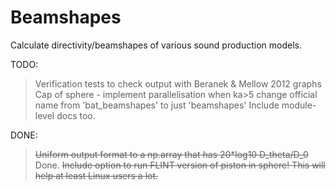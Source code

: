 # Beamshapes

Calculate directivity/beamshapes of various sound production models.


TODO:
> Verification tests to check output with Beranek & Mellow 2012 graphs
> Cap of sphere - implement parallelisation when ka>5
> change official name from 'bat_beamshapes' to just 'beamshapes'
> Include module-level docs too. 

DONE:
> ~~Uniform output format to a np.array that has 20*log10 D_theta/D_0~~ Done.
> ~~Include option to run FLINT version of piston in sphere! This will help at least Linux users a lot.~~


